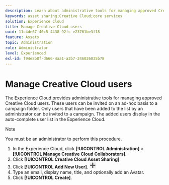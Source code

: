 ```yaml
---
description: Learn about administrative tools for managing approved Creative Cloud users in Experience Cloud. 
keywords: asset sharing;Creative Cloud;core services
solution: Experience Cloud
title: Manage Creative Cloud users 
uuid: 11c4de67-40c5-4438-92fc-e23761be3f18
feature: Assets
topic: Administration
role: Administrator
level: Experienced
exl-id: f94e8b8f-d666-4aa1-a3b7-246026035b78
---
```

# Manage Creative Cloud users

The Experience Cloud provides administrative tools for managing approved Creative Cloud users. These users can be invited on an ad-hoc basis to a campaign folder. Only users that have been added to the list by an administrator can be invited to a campaign. The added users display in the auto-complete user list in the Experience Cloud.

>[!NOTE]
>
>You must be an administrator to perform this procedure.

1. In the Experience Cloud, click **[!UICONTROL Administration]** > **[!UICONTROL Manage Creative Cloud Collaborators]**.
1. Click **[!UICONTROL Creative Cloud Asset Sharing]**.
1. Click **[!UICONTROL Add New User]**.  ![](assets/mac_add_icon.png)
1. Type an email, display name, title, and optionally add an Avatar.
1. Click **[!UICONTROL Create]**.

